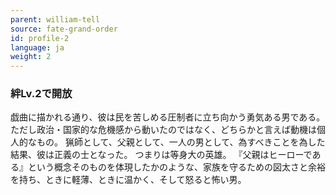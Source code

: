 ```yaml
---
parent: william-tell
source: fate-grand-order
id: profile-2
language: ja
weight: 2
---
```


### 絆Lv.2で開放

戯曲に描かれる通り、彼は民を苦しめる圧制者に立ち向かう勇気ある男である。
ただし政治・国家的な危機感から動いたのではなく、どちらかと言えば動機は個人的なもの。
猟師として、父親として、一人の男として、為すべきことを為した結果、彼は正義の士となった。
つまりは等身大の英雄。
『父親はヒーローである』という概念そのものを体現したかのような、家族を守るための図太さと余裕を持ち、ときに軽薄、ときに温かく、そして怒ると怖い男。
